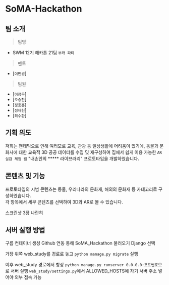 # SoMA-Hackathon


## 팀 소개 

> 팀명 
- SWM 12기 해카톤 21팀 `부캐 파티`

> 멘토
- [`이민경`] 
> 팀원
- [`이정우`]
- [`오승찬`]
- [`정용훈`]
- [`정재헌`]
- [`최수환`]


## 기획 의도

저희는 팬데믹으로 인해 여러모로 교육, 관광 등 일상생활에 어려움이 있기에, 동물과 문화사에 대한 교육적 3D 공공 데이터를 수집 및 재구성하여 집에서 쉽게 이용 가능한 `AR 실감 체험 웹` "내손안의 ***** 라이브러리" 프로토타입을 개발하였습니다.

## 콘텐츠 및 기능 

프로토타입의 시범 콘텐츠는 동물, 우리나라의 문화재, 해외의 문화재 등 카테고리로 구성하였습니다.  
각 항목에서 세부 콘텐츠를 선택하여 3D와 AR로 볼 수 있습니다. 

스크린샷 3장 나란히



## 서버 실행 방법 

구름 컨테이너 생성
Github 연동 통해  SoMA_Hackathon 불러오기
Django 선택

가장 위쪽 web_study를 경로로 놓고
`python manage.py migrate` 실행

이후 web_study 경로에서 항상 `python manage.py runserver 0.0.0.0:포트번호`으로 서버 실행
`web_study/settings.py`에서 ALLOWED_HOSTS에 자기 서버 주소 넣어야 외부 접속 가능
